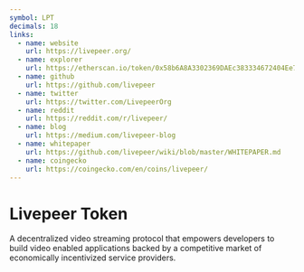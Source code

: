 ```yaml
---
symbol: LPT
decimals: 18
links:
  - name: website
    url: https://livepeer.org/
  - name: explorer
    url: https://etherscan.io/token/0x58b6A8A3302369DAEc383334672404Ee733aB239
  - name: github
    url: https://github.com/livepeer
  - name: twitter
    url: https://twitter.com/LivepeerOrg
  - name: reddit
    url: https://reddit.com/r/livepeer/
  - name: blog
    url: https://medium.com/livepeer-blog
  - name: whitepaper
    url: https://github.com/livepeer/wiki/blob/master/WHITEPAPER.md
  - name: coingecko
    url: https://coingecko.com/en/coins/livepeer/
---
```


# Livepeer Token

A decentralized video streaming protocol that empowers developers to build video enabled applications backed by a competitive market of economically incentivized service providers.
